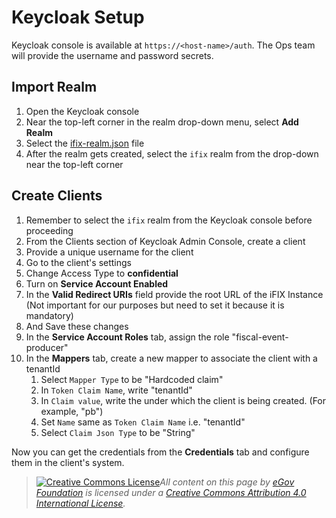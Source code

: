 # Keycloak Setup

Keycloak console is available at `https://<host-name>/auth`. The Ops team will provide the username and password secrets.

## Import Realm

1. Open the Keycloak console
2. Near the top-left corner in the realm drop-down menu, select **Add Realm**
3. Select the [ifix-realm.json](https://github.com/egovernments/iFix-Dev/blob/develop/core/keycloak/ifix-realm.json) file
4. After the realm gets created, select the `ifix` realm from the drop-down near the top-left corner

## Create Clients

1. Remember to select the `ifix` realm from the Keycloak console before proceeding
2. From the Clients section of Keycloak Admin Console, create a client
3. Provide a unique username for the client
4. Go to the client's settings
5. Change Access Type to **confidential**
6. Turn on **Service Account Enabled**
7. In the **Valid Redirect URIs** field provide the root URL of the iFIX Instance (Not important for our purposes but need to set it because it is mandatory)
8. And Save these changes
9. In the **Service Account Roles** tab, assign the role "fiscal-event-producer"
10. In the **Mappers** tab, create a new mapper to associate the client with a tenantId
    1. Select `Mapper Type` to be "Hardcoded claim"
    2. In `Token Claim Name`, write "tenantId"
    3. In `Claim value`, write the under which the client is being created. (For example, "pb")
    4. Set `Name` same as `Token Claim Name` i.e. "tenantId"
    5. Select `Claim Json Type` to be "String"

Now you can get the credentials from the **Credentials** tab and configure them in the client's system.

> [![Creative Commons License](https://i.creativecommons.org/l/by/4.0/80x15.png)_​_](http://creativecommons.org/licenses/by/4.0/)_All content on this page by_ [_eGov Foundation_](https://egov.org.in/) _is licensed under a_ [_Creative Commons Attribution 4.0 International License_](http://creativecommons.org/licenses/by/4.0/)_._
